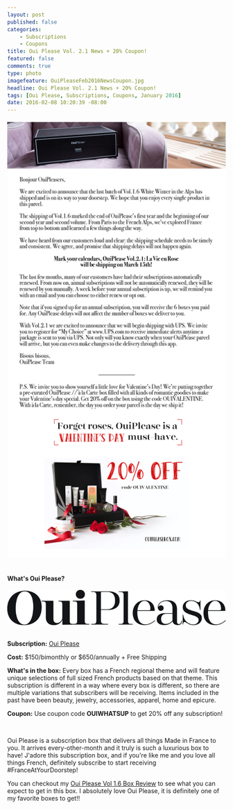 ```yaml
---
layout: post
published: false
categories: 
    - Subscriptions
    - Coupons
title: Oui Please Vol. 2.1 News + 20% Coupon!
featured: false
comments: true
type: photo
imagefeature: OuiPleaseFeb2016NewsCoupon.jpg
headline: Oui Please Vol. 2.1 News + 20% Coupon!
tags: [Oui Please, Subscriptions, Coupons, January 2016]
date: 2016-02-08 10:20:39 -08:00
---
```


<center><a href="http://ouipleasebox.com" target="_blank">
<img src="/images/OuiPleaseFeb2016NewsCoupon.jpg" border="0" style="border:none;max-width:100%;" />
</a></center>

<br>

<H4>What's Oui Please?</H4>

<center><a href="http://ouipleasebox.com" target="_blank">
<img src="/images/OuiPleaseLogo.jpg" border="0" style="border:none;max-width:100%;" alt="Oui Please" />
</a></center>
<br>
<p><b>Subscription:</b> <a href="http://ouipleasebox.com" target="_blank">Oui Please</a></p>
<p><b>Cost:</b> $150/bimonthly or $650/annually + Free Shipping</p>
<p><b>What's in the box:</b> Every box has a French regional theme and will feature unique selections of full sized French products based on that theme. This subscription is different in a way where every box is different, so there are multiple variations that subscribers will be receiving. Items included in the past have been beauty, jewelry, accessories, apparel, home and epicure.</p>
<p><b>Coupon:</b> Use coupon code <b>OUIWHATSUP</b> to get 20% off any subscription!</p>
<br>

<p>Oui Please is a subscription box that delivers all things Made in France to you. It arrives every-other-month and it truly is such a luxurious box to have! J'adore this subscription box, and if you're like me and you love all things French, definitely subscribe to start receiving #FranceAtYourDoorstep!</p>

<p>You can checkout my <a href="http://whatsupmailbox.com/subscriptions/reviews/coupons/Oui-Please-Volume-1-6-Subscription-Box-Review-Coupon/" target="_blank">Oui Please Vol 1.6 Box Review</a> to see what you can expect to get in this box. I absolutely love Oui Please, it is definitely one of my favorite boxes to get!!</p>

<br>
